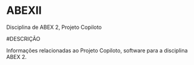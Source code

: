 # ABEXII

Disciplina de ABEX 2, Projeto Copiloto

#DESCRIÇÃO

Informações relacionadas ao Projeto Copiloto, software para a disciplina ABEX 2.
